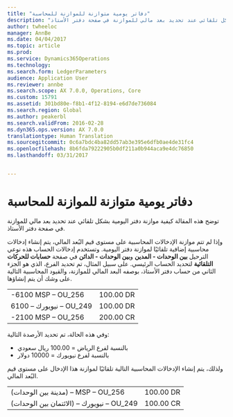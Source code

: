 ```yaml
---
title: "دفاتر يومية متوازنة للموازنة للمحاسبة"
description: "توضح هذه المقالة كيفية موازنة دفتر اليومية بشكل تلقائي عند تحديد بعد مالي للموازنة في صفحة دفتر الأستاذ."
author: twheeloc
manager: AnnBe
ms.date: 04/04/2017
ms.topic: article
ms.prod: 
ms.service: Dynamics365Operations
ms.technology: 
ms.search.form: LedgerParameters
audience: Application User
ms.reviewer: annbe
ms.search.scope: AX 7.0.0, Operations, Core
ms.custom: 15791
ms.assetid: 301bd80e-f8b1-4f12-8194-e6d7de736084
ms.search.region: Global
ms.author: peakerbl
ms.search.validFrom: 2016-02-28
ms.dyn365.ops.version: AX 7.0.0
translationtype: Human Translation
ms.sourcegitcommit: 0c6a7bdc4ba82dd57ab3e395e6dfb0ae4de31fc4
ms.openlocfilehash: 8b6fda79222905b0df211a0b944aca9e4dc76850
ms.lasthandoff: 03/31/2017


---
```


# <a name="balanced-journals-for-interunit-accounting"></a>دفاتر يومية متوازنة للموازنة للمحاسبة

توضح هذه المقالة كيفية موازنة دفتر اليومية بشكل تلقائي عند تحديد بعد مالي للموازنة في صفحة دفتر الأستاذ. 

وإذا لم تتم موازنة الإدخالات المحاسبية على مستوى قيم البُعد المالي، يتم إنشاء إدخالات محاسبية إضافية تلقائيًا لموازنة دفتر اليومية. وتستخدم إدخالات الحساب هذه نوعي الترحيل **بين الوحدات - المدين** و**بين الوحدات - الدائن** في صفحة **حسابات للحركات التلقائية** لتحديد الحساب الرئيسي. على سبيل المثال، تم تحديد الفرع، الذي هو الجزء الثاني من حساب دفتر الأستاذ، بوصفه البعد المالي للموازنة، والقيود المحاسبية التالية على وشك أن يتم إنشاؤها.

|                      |           |
|----------------------|-----------|
| -6100 MSP – OU\_256 | 100.00 DR |
| 6100 – نيويورك – OU\_249  | 100.00 DR |
| -2100 MSP – OU\_256 | 200.00 CR |

وفي هذه الحالة، تم تحديد الأرصدة التالية:

-   بالنسبة لفرع الرياض = 100.00 ريال سعودي
-   بالنسبة لفرع نيويورك = 10000 دولار

ولذلك، يتم إنشاء الإدخالات المحاسبية التالية تلقائيًا لموازنة هذا الإدخال على مستوى قيم البُعد المالي.

|                                   |           |
|-----------------------------------|-----------|
| (مدينة بين الوحدات) – MSP – OU\_256 | 100.00 DR |
| (الائتمان بين الوحدات) – نيويورك – OU\_249 | 100.00 CR |





